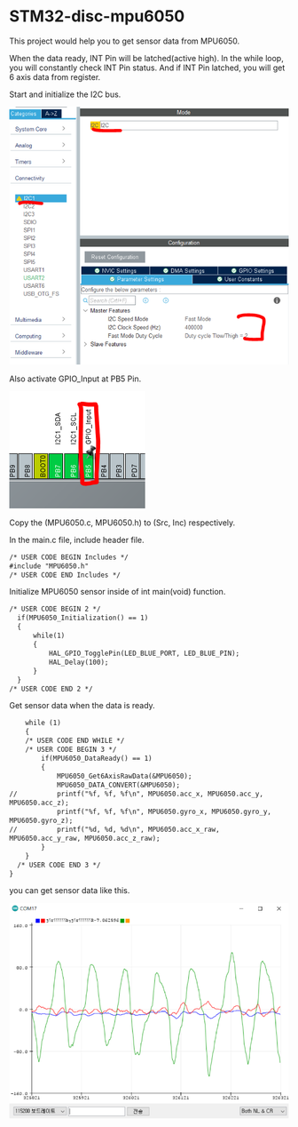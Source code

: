 # STM32-disc-mpu6050

This project would help you to get sensor data from MPU6050.

When the data ready, INT Pin will be latched(active high).
In the while loop, you will constantly check INT Pin status.
And if INT Pin latched, you will get 6 axis data from register.

Start and initialize the I2C bus.

![I2C setting](./img/I2C%20setting.PNG)

Also activate GPIO_Input at PB5 Pin.

![GPIO setting](./img/gpio%20setting.PNG)

Copy the (MPU6050.c, MPU6050.h) to (Src, Inc) respectively.

In the main.c file, include header file.
```
/* USER CODE BEGIN Includes */
#include "MPU6050.h"
/* USER CODE END Includes */
```

Initialize MPU6050 sensor inside of int main(void) function.
  ```
  /* USER CODE BEGIN 2 */
	if(MPU6050_Initialization() == 1)
	{
		while(1)
		{
			HAL_GPIO_TogglePin(LED_BLUE_PORT, LED_BLUE_PIN);
			HAL_Delay(100);
		}
	}
  /* USER CODE END 2 */
  ```
 
Get sensor data when the data is ready.
```
	while (1)
	{
    /* USER CODE END WHILE */
    /* USER CODE BEGIN 3 */
		if(MPU6050_DataReady() == 1)
		{
			MPU6050_Get6AxisRawData(&MPU6050);
			MPU6050_DATA_CONVERT(&MPU6050);
//			printf("%f, %f, %f\n", MPU6050.acc_x, MPU6050.acc_y, MPU6050.acc_z);
			printf("%f, %f, %f\n", MPU6050.gyro_x, MPU6050.gyro_y, MPU6050.gyro_z);
//			printf("%d, %d, %d\n", MPU6050.acc_x_raw, MPU6050.acc_y_raw, MPU6050.acc_z_raw);
		}
	}
  /* USER CODE END 3 */
}
```

you can get sensor data like this.

![sensor data](./img/sensor%20data.PNG)
  
